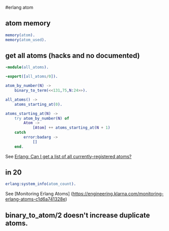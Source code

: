 #erlang atom

## atom memory

``` erlang
memory(atom).
memory(atom_used).
```

## get all atoms (hacks and no documented)

``` erlang
-module(all_atoms).

-export([all_atoms/0]).

atom_by_number(N) ->
    binary_to_term(<<131,75,N:24>>).

all_atoms() ->
    atoms_starting_at(0).

atoms_starting_at(N) ->
    try atom_by_number(N) of
        Atom ->
            [Atom] ++ atoms_starting_at(N + 1)
    catch
        error:badarg ->
            []
    end.
```

See [Erlang: Can I get a list of all currently-registered atoms?](https://stackoverflow.com/questions/13480462/erlang-can-i-get-a-list-of-all-currently-registered-atoms)

## in 20

``` erlang
erlang:system_info(atom_count).
```

See [Monitoring Erlang Atoms] (https://engineering.klarna.com/monitoring-erlang-atoms-c1d6a741328e)

## binary_to_atom/2 doesn't increase duplicate atoms.
